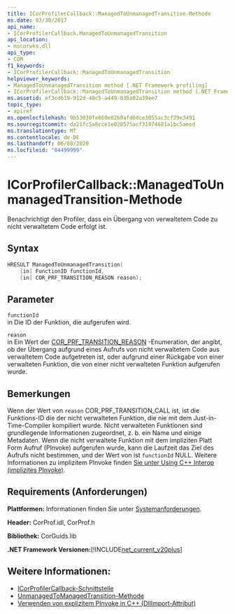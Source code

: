 ```yaml
---
title: ICorProfilerCallback::ManagedToUnmanagedTransition-Methode
ms.date: 03/30/2017
api_name:
- ICorProfilerCallback.ManagedToUnmanagedTransition
api_location:
- mscorwks.dll
api_type:
- COM
f1_keywords:
- ICorProfilerCallback::ManagedToUnmanagedTransition
helpviewer_keywords:
- ManagedToUnmanagedTransition method [.NET Framework profiling]
- ICorProfilerCallback::ManagedToUnmanagedTransition method [.NET Framework profiling]
ms.assetid: ef3cd619-912d-40c5-a449-03ba02a39ee7
topic_type:
- apiref
ms.openlocfilehash: 9b53030fe860e02b0afd0dce3055ac3cf29e3491
ms.sourcegitcommit: da21fc5a8cce1e028575acf31974681a1bc5aeed
ms.translationtype: MT
ms.contentlocale: de-DE
ms.lasthandoff: 06/08/2020
ms.locfileid: "84499999"
---
```

# <a name="icorprofilercallbackmanagedtounmanagedtransition-method"></a>ICorProfilerCallback::ManagedToUnmanagedTransition-Methode
Benachrichtigt den Profiler, dass ein Übergang von verwaltetem Code zu nicht verwaltetem Code erfolgt ist.  
  
## <a name="syntax"></a>Syntax  
  
```cpp  
HRESULT ManagedToUnmanagedTransition(  
    [in] FunctionID functionId,  
    [in] COR_PRF_TRANSITION_REASON reason);  
```  
  
## <a name="parameters"></a>Parameter  
 `functionId`  
 in Die ID der Funktion, die aufgerufen wird.  
  
 `reason`  
 in Ein Wert der [COR_PRF_TRANSITION_REASON](cor-prf-transition-reason-enumeration.md) -Enumeration, der angibt, ob der Übergang aufgrund eines Aufrufs von nicht verwaltetem Code aus verwaltetem Code aufgetreten ist, oder aufgrund einer Rückgabe von einer verwalteten Funktion, die von einer nicht verwalteten Funktion aufgerufen wurde.  
  
## <a name="remarks"></a>Bemerkungen  
 Wenn der Wert von `reason` COR_PRF_TRANSITION_CALL ist, ist die Funktions-ID die der nicht verwalteten Funktion, die nie mit dem Just-in-Time-Compiler kompiliert wurde. Nicht verwalteten Funktionen sind grundlegende Informationen zugeordnet, z. b. ein Name und einige Metadaten. Wenn die nicht verwaltete Funktion mit dem impliziten Platt Form Aufruf (PInvoke) aufgerufen wurde, kann die Laufzeit das Ziel des Aufrufs nicht bestimmen, und der Wert von ist `functionId` NULL. Weitere Informationen zu implizitem PInvoke finden [Sie unter Using C++ Interop (implizites PInvoke)](/cpp/dotnet/using-cpp-interop-implicit-pinvoke).  
  
## <a name="requirements"></a>Requirements (Anforderungen)  
 **Plattformen:** Informationen finden Sie unter [Systemanforderungen](../../get-started/system-requirements.md).  
  
 **Header:** CorProf.idl, CorProf.h  
  
 **Bibliothek:** CorGuids.lib  
  
 **.NET Framework Versionen:**[!INCLUDE[net_current_v20plus](../../../../includes/net-current-v20plus-md.md)]  
  
## <a name="see-also"></a>Weitere Informationen:

- [ICorProfilerCallback-Schnittstelle](icorprofilercallback-interface.md)
- [UnmanagedToManagedTransition-Methode](icorprofilercallback-unmanagedtomanagedtransition-method.md)
- [Verwenden von explizitem PInvoke in C++ (DllImport-Attribut)](/cpp/dotnet/using-explicit-pinvoke-in-cpp-dllimport-attribute)
